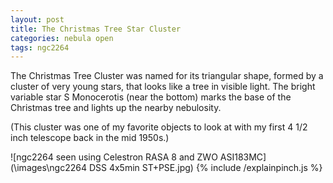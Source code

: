 ```yaml
---
layout: post
title: The Christmas Tree Star Cluster
categories: nebula open
tags: ngc2264
---
```

The Christmas Tree Cluster was named for its triangular shape, formed by a cluster of very young stars,  that looks like a tree in visible light. The bright variable star S Monocerotis (near the bottom) marks the base of the Christmas tree and lights up the nearby nebulosity.

(This cluster was one of my favorite objects to look at with my first 4 1/2 inch telescope back in the mid 1950s.)

![ngc2264 seen using Celestron RASA 8 and ZWO ASI183MC](\images\ngc2264 DSS 4x5min ST+PSE.jpg)
{% include /explainpinch.js %}